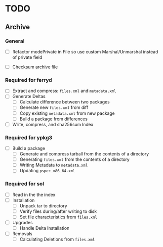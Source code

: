 # TODO

## Archive

### General

 - [ ] Refactor modePrivate in File so use custom Marshal/Unmarshal instead of private field
 - [ ] Checksum archive file


### Required for ferryd

 - [ ] Extract and compress: `files.xml` and `metadata.xml`
 - [ ] Generate Deltas
    - [ ] Calculate difference between two packages
    - [ ] Generate new `files.xml` from diff
    - [ ] Copy existing `metadata.xml` from new package
    - [ ] Build a package from differences
 - [ ] Write, compress, and sha256sum Index

### Required for ypkg3

 - [ ] Build a package
    - [ ] Generate and compress tarball from the contents of a directory
    - [ ] Generating `files.xml` from the contents of a directory
    - [ ] Writing Metadata to `metadata.xml`
    - [ ] Updating `pspec_x86_64.xml`

### Required for sol

 - [ ] Read in the the index
 - [ ] Installation
    - [ ] Unpack tar to directory
    - [ ] Verify files during/after writing to disk
    - [ ] Set file characteristics from `files.xml`
 - [ ] Upgrades
    - [ ] Handle Delta Installation
 - [ ] Removals
    - [ ] Calculating Deletions from `files.xml`
